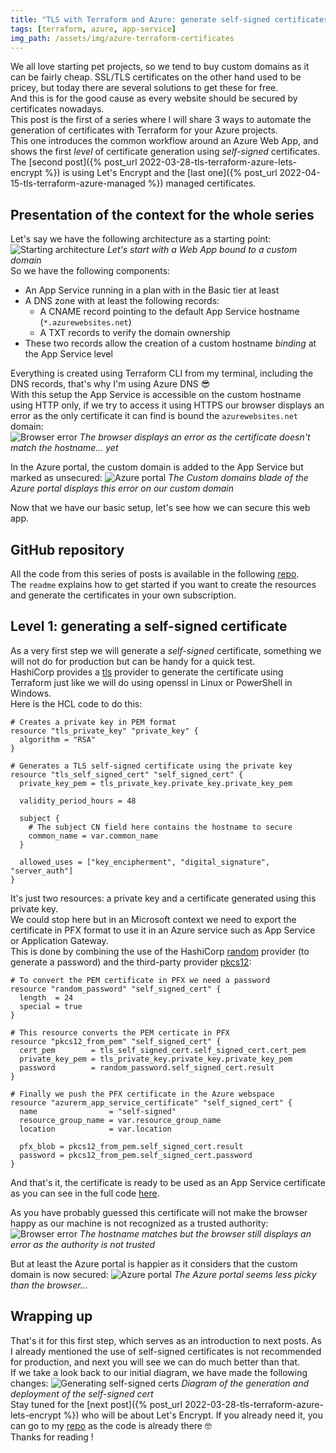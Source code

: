 ```yaml
---
title: "TLS with Terraform and Azure: generate self-signed certificates"
tags: [terraform, azure, app-service]
img_path: /assets/img/azure-terraform-certificates
---
```


We all love starting pet projects, so we tend to buy custom domains as it can be fairly cheap. SSL/TLS certificates on the other hand used to be pricey, but today there are several solutions to get these for free.  
And this is for the good cause as every website should be secured by certificates nowadays.  
This post is the first of a series where I will share 3 ways to automate the generation of certificates with Terraform for your Azure projects.  
This one introduces the common workflow around an Azure Web App, and shows the first *level* of certificate generation using *self-signed* certificates.  
The [second post]({% post_url 2022-03-28-tls-terraform-azure-lets-encrypt %}) is using Let's Encrypt and the [last one]({% post_url 2022-04-15-tls-terraform-azure-managed %}) managed certificates.  


## Presentation of the context for the whole series

Let's say we have the following architecture as a starting point:  
![Starting architecture](01-http.png) _Let's start with a Web App bound to a custom domain_  
So we have the following components:
- An App Service running in a plan with in the Basic tier at least
- A DNS zone with at least the following records:
  - A CNAME record pointing to the default App Service hostname (`*.azurewebsites.net`)
  - A TXT records to verify the domain ownership
- These two records allow the creation of a custom hostname *binding* at the App Service level

Everything is created using Terraform CLI from my terminal, including the DNS records, that's why I'm using Azure DNS 😎  
With this setup the App Service is accessible on the custom hostname using HTTP only, if we try to access it using HTTPS our browser displays an error as the only certificate it can find is bound the `azurewebsites.net` domain:  
![Browser error](/01-http-browser.png) _The browser displays an error as the certificate doesn't match the hostname... yet_  

In the Azure portal, the custom domain is added to the App Service but marked as unsecured:
![Azure portal](/01-http-portal.png) _The Custom domains blade of the Azure portal displays this error on our custom domain_

Now that we have our basic setup, let's see how we can secure this web app.


## GitHub repository

All the code from this series of posts is available in the following [repo](https://github.com/xaviermignot/terraform-certificates).  
The `readme` explains how to get started if you want to create the resources and generate the certificates in your own subscription.


## Level 1: generating a self-signed certificate

As a very first step we will generate a *self-signed* certificate, something we will not do for production but can be handy for a quick test.  
HashiCorp provides a [tls](https://registry.terraform.io/providers/hashicorp/tls/latest) provider to generate the certificate using Terraform just like we will do using openssl in Linux or PowerShell in Windows.  
Here is the HCL code to do this:
```hcl
# Creates a private key in PEM format
resource "tls_private_key" "private_key" {
  algorithm = "RSA"
}

# Generates a TLS self-signed certificate using the private key
resource "tls_self_signed_cert" "self_signed_cert" {
  private_key_pem = tls_private_key.private_key.private_key_pem

  validity_period_hours = 48

  subject {
    # The subject CN field here contains the hostname to secure
    common_name = var.common_name
  }

  allowed_uses = ["key_encipherment", "digital_signature", "server_auth"]
}
```
It's just two resources: a private key and a certificate generated using this private key.  
We could stop here but in an Microsoft context we need to export the certificate in PFX format to use it in an Azure service such as App Service or Application Gateway.  
This is done by combining the use of the HashiCorp [random](https://registry.terraform.io/providers/hashicorp/random/latest) provider (to generate a password) and the third-party provider [pkcs12](https://registry.terraform.io/providers/chilicat/pkcs12/latest):
```hcl
# To convert the PEM certificate in PFX we need a password
resource "random_password" "self_signed_cert" {
  length  = 24
  special = true
}

# This resource converts the PEM certicate in PFX
resource "pkcs12_from_pem" "self_signed_cert" {
  cert_pem        = tls_self_signed_cert.self_signed_cert.cert_pem
  private_key_pem = tls_private_key.private_key.private_key_pem
  password        = random_password.self_signed_cert.result
}

# Finally we push the PFX certificate in the Azure webspace
resource "azurerm_app_service_certificate" "self_signed_cert" {
  name                = "self-signed"
  resource_group_name = var.resource_group_name
  location            = var.location

  pfx_blob = pkcs12_from_pem.self_signed_cert.result
  password = pkcs12_from_pem.self_signed_cert.password
}
```
And that's it, the certificate is ready to be used as an App Service certificate as you can see in the full code [here](https://github.com/xaviermignot/terraform-certificates/blob/main/01_self_signed/main.tf). 

As you have probably guessed this certificate will not make the browser happy as our machine is not recognized as a trusted authority:  
![Browser error](/02-self-signed-browser.png) _The hostname matches but the browser still displays an error as the authority is not trusted_

But at least the Azure portal is happier as it considers that the custom domain is now secured:
![Azure portal](/02-self-signed-portal.png) _The Azure portal seems less picky than the browser..._


## Wrapping up

That's it for this first step, which serves as an introduction to next posts. As I already mentioned the use of self-signed certificates is not recommended for production, and next you will see we can do much better than that.  
If we take a look back to our initial diagram, we have made the following changes:
![Generating self-signed certs](02-self-signed.png) _Diagram of the generation and deployment of the self-signed cert_  
Stay tuned for the [next post]({% post_url 2022-03-28-tls-terraform-azure-lets-encrypt %}) who will be about Let's Encrypt. If you already need it, you can go to my [repo](https://github.com/xaviermignot/terraform-certificates) as the code is already there 🤓  
Thanks for reading !
